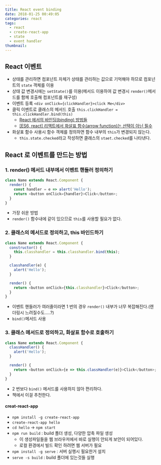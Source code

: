 ```yaml
---
title: React event binding
date: 2018-01-25 00:49:05
categories: react
tags:
  - react
  - create-react-app
  - state
  - event handler
thumbnail:
---
```


## React 이벤트

* 상태를 관리하면 컴포넌트 자체가 상태를 관리하는 값으로 기억해야 하므로 컴포넌트의 `state` 객체를 이용
* 상태 값 변경시에는 `setState()`를 이용(메서드 이용하여 값 변경시 `render()`메서드를 함께 호출해 컴포넌트를 재구성)
* 이벤트 등록 `<div onClick={clickHandler}>click Me</div>`
* 클릭 이벤트로 클래스의 메서드 호출 `this.clickHandler = this.clickHandler.bind(this)`
  * [React 에서의 바인딩(binding) 방법들](https://goo.gl/Hrpfpk)
  * [[ES6, react] 리액트에서 화살표 함수(arrow function)는 선택이 아닌 필수](https://goo.gl/Bd2VDB)
* 화살표 함수 사용시 함수 객체를 정의하면 함수 내부의 `this`가 변경되지 않는다.
  * `this.state.checked`라고 작성하면 클래스의 `staet.checked`를 나타낸다.

## React 로 이벤트를 만드는 방법

### 1. render() 메서드 내부에서 이벤트 핸들러 정의하기

```js
class Name extends React.Component {
  render() {
    const handler = e => alert('Hello');
    return <button onClick={handler}>Click</button>;
  }
}
```

* 가장 쉬운 방법
* `render()` 함수내에 같이 있으므로 `this`를 사용할 필요가 없다.

### 2. 클래스의 메서드로 정의하고, this 바인드하기

```js
class Name extends React.Component {
  constructor() {
    this.classhandler = this.classhandler.bind(this);
  }

  classhandler(e) {
    alert('Hello');
  }

  render() {
    return <button onClick={this.classhandler}>Click</button>;
  }
}
```

* 이벤트 핸들러가 여러줄이라면 1 번의 경우 `render()` 내부가 너무 복잡해진다.(렌더링시 느려질수도.....?)
* `bind()`메서드 사용

### 3. 클래스 메서드로 정의하고, 화살표 함수로 호출하기

```js
class Name extends React.Component {
  classHandler() {
    alert('Hello');
  }

  render() {
    return <button onClick={e => this.classHandler(e)}>Click</button>;
  }
}
```

* 2 번보다 `bind()` 메서드를 사용하지 않아 편리하다.
* 책에서 이걸 추천한다.

#### creat-react-app

* `npm install -g create-react-app`
* `create-react-app hello`
* `cd hello` -> `npm start`
* `npm run build` : build 폴더 생성, 다양한 압축 파일 생성
  * 이 생성파일들을 웹 브라우저에서 바로 실행이 안되게 보안이 되어있다.
  * 로컬 환경에서 빌드 확인 하려면 웹 서버가 필요
* `npm install -g serve` : 서버 실행시 필요한거 설치
* `serve -s build` : build 폴더에 있는것들 실행
